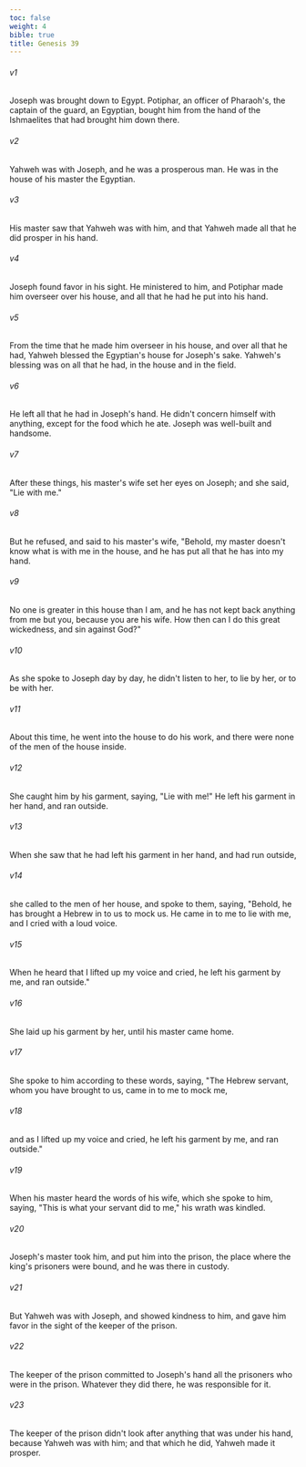 ```yaml
---
toc: false
weight: 4
bible: true
title: Genesis 39
---
```




###### v1 
Joseph was brought down to Egypt. Potiphar, an officer of Pharaoh's, the captain of the guard, an Egyptian, bought him from the hand of the Ishmaelites that had brought him down there. 

###### v2 
Yahweh was with Joseph, and he was a prosperous man. He was in the house of his master the Egyptian. 

###### v3 
His master saw that Yahweh was with him, and that Yahweh made all that he did prosper in his hand. 

###### v4 
Joseph found favor in his sight. He ministered to him, and Potiphar made him overseer over his house, and all that he had he put into his hand. 

###### v5 
From the time that he made him overseer in his house, and over all that he had, Yahweh blessed the Egyptian's house for Joseph's sake. Yahweh's blessing was on all that he had, in the house and in the field. 

###### v6 
He left all that he had in Joseph's hand. He didn't concern himself with anything, except for the food which he ate. Joseph was well-built and handsome. 

###### v7 
After these things, his master's wife set her eyes on Joseph; and she said, "Lie with me." 

###### v8 
But he refused, and said to his master's wife, "Behold, my master doesn't know what is with me in the house, and he has put all that he has into my hand. 

###### v9 
No one is greater in this house than I am, and he has not kept back anything from me but you, because you are his wife. How then can I do this great wickedness, and sin against God?" 

###### v10 
As she spoke to Joseph day by day, he didn't listen to her, to lie by her, or to be with her. 

###### v11 
About this time, he went into the house to do his work, and there were none of the men of the house inside. 

###### v12 
She caught him by his garment, saying, "Lie with me!" He left his garment in her hand, and ran outside. 

###### v13 
When she saw that he had left his garment in her hand, and had run outside, 

###### v14 
she called to the men of her house, and spoke to them, saying, "Behold, he has brought a Hebrew in to us to mock us. He came in to me to lie with me, and I cried with a loud voice. 

###### v15 
When he heard that I lifted up my voice and cried, he left his garment by me, and ran outside." 

###### v16 
She laid up his garment by her, until his master came home. 

###### v17 
She spoke to him according to these words, saying, "The Hebrew servant, whom you have brought to us, came in to me to mock me, 

###### v18 
and as I lifted up my voice and cried, he left his garment by me, and ran outside." 

###### v19 
When his master heard the words of his wife, which she spoke to him, saying, "This is what your servant did to me," his wrath was kindled. 

###### v20 
Joseph's master took him, and put him into the prison, the place where the king's prisoners were bound, and he was there in custody. 

###### v21 
But Yahweh was with Joseph, and showed kindness to him, and gave him favor in the sight of the keeper of the prison. 

###### v22 
The keeper of the prison committed to Joseph's hand all the prisoners who were in the prison. Whatever they did there, he was responsible for it. 

###### v23 
The keeper of the prison didn't look after anything that was under his hand, because Yahweh was with him; and that which he did, Yahweh made it prosper.



